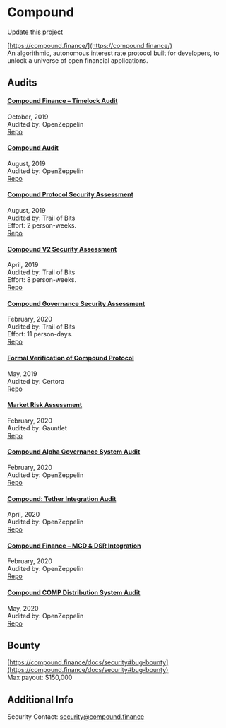 
# Compound

[Update this project](https://github.com/ConsenSys/blockchainSecurityDB/edit/master/projects/compound.json)
  
[https://compound.finance/](https://compound.finance/)<br>
An algorithmic, autonomous interest rate protocol built for developers, to unlock a universe of open financial applications.


## Audits



#### [Compound Finance – Timelock Audit](https://blog.openzeppelin.com/compound-finance-patch-audit/)

October, 2019<br>
Audited by: OpenZeppelin<br>
[Repo](https://github.com/compound-finance/compound-protocol/tree/f385d71983ae5c5799faae9b2dfea43e5cf75262)
      


#### [Compound Audit](https://blog.openzeppelin.com/compound-audit/)

August, 2019<br>
Audited by: OpenZeppelin<br>
[Repo](https://github.com/compound-finance/compound-protocol)
      


#### [Compound Protocol Security Assessment](https://github.com/trailofbits/publications/blob/master/reviews/compound-3.pdf)

August, 2019<br>
Audited by: Trail of Bits<br>Effort: 2 person-weeks.<br>
[Repo](https://github.com/compound-finance/compound-protocol)
      


#### [Compound V2 Security Assessment](https://github.com/trailofbits/publications/blob/master/reviews/compound-2.pdf)

April, 2019<br>
Audited by: Trail of Bits<br>Effort: 8 person-weeks.<br>
[Repo](https://github.com/compound-finance/compound-protocol)
      


#### [Compound Governance Security Assessment](https://github.com/trailofbits/publications/blob/master/reviews/compound-governance.pdf)

February, 2020<br>
Audited by: Trail of Bits<br>Effort: 11 person-days.<br>
[Repo](https://github.com/compound-finance/compound-protocol/tree/55729b31b85220ab42e26d7b6db0ff6c0eb0dd23)
      


#### [Formal Verification of Compound Protocol](https://compound.finance/documents/Certora.pdf)

May, 2019<br>
Audited by: Certora<br>
[Repo](https://github.com/compound-finance/compound-protocol/tree/f385d71983ae5c5799faae9b2dfea43e5cf75262)
      


#### [Market Risk Assessment](https://gauntlet.network/reports/compound)

February, 2020<br>
Audited by: Gauntlet<br>
[Repo](https://github.com/compound-finance/compound-protocol/)
      


#### [Compound Alpha Governance System Audit](https://blog.openzeppelin.com/compound-alpha-governance-system-audit/)

February, 2020<br>
Audited by: OpenZeppelin<br>
[Repo](https://github.com/compound-finance/compound-protocol-alpha/blob/6858417c91921208c0b3ff342b11065c09665b1b/contracts/Governance)
      


#### [Compound: Tether Integration Audit](https://blog.openzeppelin.com/compound-tether-integration-audit/)

April, 2020<br>
Audited by: OpenZeppelin<br>
[Repo](https://github.com/compound-finance/compound-protocol-alpha/commit/65e870f7f45dca0a7a3a70209da9c5aec9d27c13)
      


#### [Compound Finance – MCD & DSR Integration](https://blog.openzeppelin.com/compound-finance-mcd-dsr-integration/)

February, 2020<br>
Audited by: OpenZeppelin<br>
[Repo](https://github.com/compound-finance/compound-protocol/tree/f385d71983ae5c5799faae9b2dfea43e5cf75262)
      


#### [Compound COMP Distribution System Audit](https://blog.openzeppelin.com/compound-comp-distribution-system-audit/)

May, 2020<br>
Audited by: OpenZeppelin<br>
[Repo](https://github.com/compound-finance/compound-protocol-alpha/pull/36/commits/a303a3259286869d0a4aae967d7cb9e55db39c37)
      

  

## Bounty

[https://compound.finance/docs/security#bug-bounty](https://compound.finance/docs/security#bug-bounty)<br>
Max payout: $150,000


## Additional Info

Security Contact: security@compound.finance
